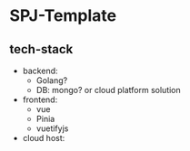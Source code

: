 # SPJ-Template

## tech-stack
- backend:
    - Golang?
    - DB: mongo? or cloud platform solution
- frontend:
    - vue
    - Pinia
    - vuetifyjs
- cloud host:


